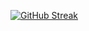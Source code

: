 [![GitHub Streak](https://streak-stats.demolab.com?user=sppqq&theme=dark&hide_border=true&locale=ru)](https://git.io/streak-stats)
